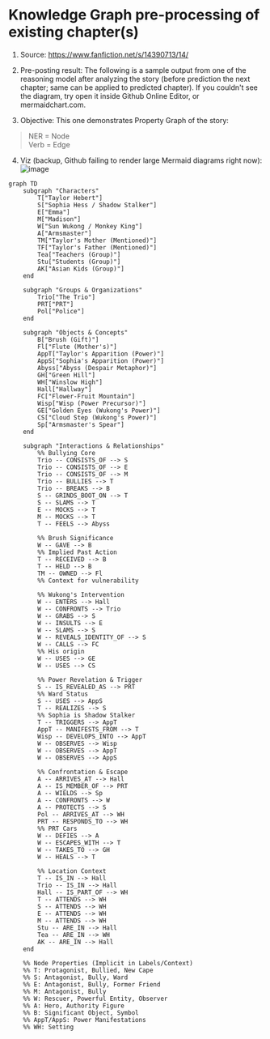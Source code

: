# Knowledge Graph pre-processing of existing chapter(s)

1. Source: https://www.fanfiction.net/s/14390713/14/

2. Pre-posting result: The following is a sample output from one of the reasoning model after analyzing the story (before prediction the next chapter; same can be applied to predicted chapter).  If you couldn't see the diagram, try open it inside Github Online Editor, or mermaidchart.com.

3. Objective: This one demonstrates Property Graph of the story: 
> NER = Node </br>
> Verb = Edge

4. Viz (backup, Github failing to render large Mermaid diagrams right now):
![image](https://github.com/user-attachments/assets/f0ad9afd-220f-4f05-922b-4f80aa41e46d)



```mermaid
graph TD
    subgraph "Characters"
        T["Taylor Hebert"]
        S["Sophia Hess / Shadow Stalker"]
        E["Emma"]
        M["Madison"]
        W["Sun Wukong / Monkey King"]
        A["Armsmaster"]
        TM["Taylor's Mother (Mentioned)"]
        TF["Taylor's Father (Mentioned)"]
        Tea["Teachers (Group)"]
        Stu["Students (Group)"]
        AK["Asian Kids (Group)"]
    end

    subgraph "Groups & Organizations"
        Trio["The Trio"]
        PRT["PRT"]
        Pol["Police"]
    end

    subgraph "Objects & Concepts"
        B["Brush (Gift)"]
        Fl["Flute (Mother's)"]
        AppT["Taylor's Apparition (Power)"]
        AppS["Sophia's Apparition (Power)"]
        Abyss["Abyss (Despair Metaphor)"]
        GH["Green Hill"]
        WH["Winslow High"]
        Hall["Hallway"]
        FC["Flower-Fruit Mountain"]
        Wisp["Wisp (Power Precursor)"]
        GE["Golden Eyes (Wukong's Power)"]
        CS["Cloud Step (Wukong's Power)"]
        Sp["Armsmaster's Spear"]
    end

    subgraph "Interactions & Relationships"
        %% Bullying Core
        Trio -- CONSISTS_OF --> S
        Trio -- CONSISTS_OF --> E
        Trio -- CONSISTS_OF --> M
        Trio -- BULLIES --> T
        Trio -- BREAKS --> B
        S -- GRINDS_BOOT_ON --> T
        S -- SLAMS --> T
        E -- MOCKS --> T
        M -- MOCKS --> T
        T -- FEELS --> Abyss

        %% Brush Significance
        W -- GAVE --> B
        %% Implied Past Action
        T -- RECEIVED --> B
        T -- HELD --> B
        TM -- OWNED --> Fl
        %% Context for vulnerability

        %% Wukong's Intervention
        W -- ENTERS --> Hall
        W -- CONFRONTS --> Trio
        W -- GRABS --> S
        W -- INSULTS --> E
        W -- SLAMS --> S
        W -- REVEALS_IDENTITY_OF --> S
        W -- CALLS --> FC
        %% His origin
        W -- USES --> GE
        W -- USES --> CS

        %% Power Revelation & Trigger
        S -- IS_REVEALED_AS --> PRT
        %% Ward Status
        S -- USES --> AppS
        T -- REALIZES --> S
        %% Sophia is Shadow Stalker
        T -- TRIGGERS --> AppT
        AppT -- MANIFESTS_FROM --> T
        Wisp -- DEVELOPS_INTO --> AppT
        W -- OBSERVES --> Wisp
        W -- OBSERVES --> AppT
        W -- OBSERVES --> AppS

        %% Confrontation & Escape
        A -- ARRIVES_AT --> Hall
        A -- IS_MEMBER_OF --> PRT
        A -- WIELDS --> Sp
        A -- CONFRONTS --> W
        A -- PROTECTS --> S
        Pol -- ARRIVES_AT --> WH
        PRT -- RESPONDS_TO --> WH
        %% PRT Cars
        W -- DEFIES --> A
        W -- ESCAPES_WITH --> T
        W -- TAKES_TO --> GH
        W -- HEALS --> T

        %% Location Context
        T -- IS_IN --> Hall
        Trio -- IS_IN --> Hall
        Hall -- IS_PART_OF --> WH
        T -- ATTENDS --> WH
        S -- ATTENDS --> WH
        E -- ATTENDS --> WH
        M -- ATTENDS --> WH
        Stu -- ARE_IN --> Hall
        Tea -- ARE_IN --> WH
        AK -- ARE_IN --> Hall
    end

    %% Node Properties (Implicit in Labels/Context)
    %% T: Protagonist, Bullied, New Cape
    %% S: Antagonist, Bully, Ward
    %% E: Antagonist, Bully, Former Friend
    %% M: Antagonist, Bully
    %% W: Rescuer, Powerful Entity, Observer
    %% A: Hero, Authority Figure
    %% B: Significant Object, Symbol
    %% AppT/AppS: Power Manifestations
    %% WH: Setting
```
